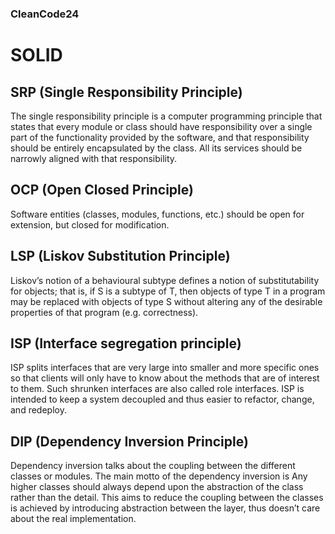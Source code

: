 ### CleanCode24

# SOLID

## SRP (Single Responsibility Principle)
The single responsibility principle is a computer programming principle that states that every module or class should have responsibility over a single part of the functionality provided by the software, and that responsibility should be entirely encapsulated by the class. All its services should be narrowly aligned with that responsibility.

## OCP (Open Closed Principle)
Software entities (classes, modules, functions, etc.) should be open for extension, but closed for modification.

## LSP (Liskov Substitution Principle)
Liskov’s notion of a behavioural subtype defines a notion of substitutability for objects; that is, if S is a subtype of T, then objects of type T in a program may be replaced with objects of type S without altering any of the desirable properties of that program (e.g. correctness).

## ISP (Interface segregation principle)
ISP splits interfaces that are very large into smaller and more specific ones so that clients will only have to know about the methods that are of interest to them. Such shrunken interfaces are also called role interfaces. ISP is intended to keep a system decoupled and thus easier to refactor, change, and redeploy.

## DIP (Dependency Inversion Principle)
Dependency inversion talks about the coupling between the different classes or modules.
The main motto of the dependency inversion is Any higher classes should always depend upon the abstraction of the class rather than the detail.
This aims to reduce the coupling between the classes is achieved by introducing abstraction between the layer, thus doesn’t care about the real implementation.
